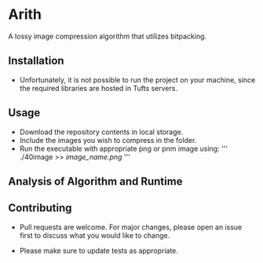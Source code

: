 # Arith
A lossy image compression algorithm that utilizes bitpacking.

## Installation
* Unfortunately, it is not possible to run the project on your machine, since the required libraries are hosted in Tufts servers.

## Usage
  * Download the repository contents in local storage.
  * Include the images you wish to compress in the folder.
  * Run the executable with appropriate png or pnm image using:
  '''
  ./40image >> *image_name.png*
  '''

## Analysis of Algorithm and Runtime
  

## Contributing

* Pull requests are welcome. For major changes, please open an issue first to discuss what you would like to change.

* Please make sure to update tests as appropriate.
